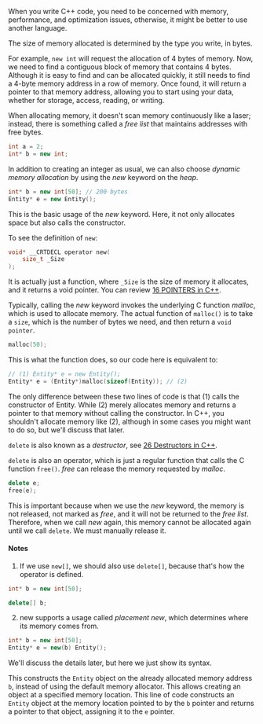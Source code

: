 When you write C++ code, you need to be concerned with memory, performance, and optimization issues, otherwise, it might be better to use another language.

The size of memory allocated is determined by the type you write, in bytes.

For example, `new int` will request the allocation of 4 bytes of memory.
Now, we need to find a contiguous block of memory that contains 4 bytes. Although it is easy to find and can be allocated quickly, it still needs to find a 4-byte memory address in a row of memory. Once found, it will return a pointer to that memory address, allowing you to start using your data, whether for storage, access, reading, or writing.

When allocating memory, it doesn't scan memory continuously like a laser; instead, there is something called a *free list* that maintains addresses with free bytes.

```cpp
int a = 2;
int* b = new int;
```

In addition to creating an integer as usual, we can also choose *dynamic memory allocation* by using the *new* keyword on the *heap*.

```cpp
int* b = new int[50]; // 200 bytes
Entity* e = new Entity();
```

This is the basic usage of the *new* keyword.
Here, it not only allocates space but also calls the constructor.

To see the definition of `new`:
```C
void* __CRTDECL operator new(
    size_t _Size
);
```
It is actually just a function, where `_Size` is the size of memory it allocates, and it returns a void pointer.
You can review [16 POINTERS in C++](16%20POINTERS%20in%20C++.md).

Typically, calling the *new* keyword invokes the underlying C function *malloc*, which is used to allocate memory.
The actual function of `malloc()` is to take a `size`, which is the number of bytes we need, and then return a `void pointer`.
```cpp
malloc(50);
```
This is what the function does, so our code here is equivalent to:
```cpp
// (1) Entity* e = new Entity();
Entity* e = (Entity*)malloc(sizeof(Entity)); // (2)
```
The only difference between these two lines of code is that (1) calls the constructor of Entity. While (2) merely allocates memory and returns a pointer to that memory without calling the constructor. In C++, you shouldn't allocate memory like (2), although in some cases you might want to do so, but we'll discuss that later.

`delete` is also known as a *destructor*, see [26 Destructors in C++](26%20Destructors%20in%20C++.md).

`delete` is also an operator, which is just a regular function that calls the C function `free()`. *free* can release the memory requested by *malloc*.
```cpp
delete e;
free(e);
```

This is important because when we use the *new* keyword, the memory is not released, not marked as *free*, and it will not be returned to the *free list*. Therefore, when we call *new* again, this memory cannot be allocated again until we call `delete`. We must manually release it.

#### Notes

1. If we use `new[]`, we should also use `delete[]`, because that's how the operator is defined.
```cpp
int* b = new int[50];

delete[] b;
```

2. new supports a usage called *placement new*, which determines where its memory comes from.
```cpp
int* b = new int[50];
Entity* e = new(b) Entity();
```
We'll discuss the details later, but here we just show its syntax.

This constructs the `Entity` object on the already allocated memory address `b`, instead of using the default memory allocator. This allows creating an object at a specified memory location. This line of code constructs an `Entity` object at the memory location pointed to by the `b` pointer and returns a pointer to that object, assigning it to the `e` pointer.